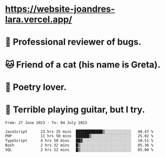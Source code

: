 # https://website-joandres-lara.vercel.app/
# 🐛 Professional reviewer of bugs.
# 🐱 Friend of a cat (his name is Greta).
# 📜 Poetry lover.
# 🎸 Terrible playing guitar, but I try.

<!--START_SECTION:waka-->

```txt
From: 27 June 2023 - To: 04 July 2023

JavaScript      23 hrs 25 mins  ████████████▒░░░░░░░░░░░░   49.47 %
PHP             11 hrs 50 mins  ██████▒░░░░░░░░░░░░░░░░░░   25.02 %
TypeScript      4 hrs 58 mins   ██▓░░░░░░░░░░░░░░░░░░░░░░   10.51 %
Bash            2 hrs 32 mins   █▒░░░░░░░░░░░░░░░░░░░░░░░   05.36 %
SQL             2 hrs 22 mins   █▒░░░░░░░░░░░░░░░░░░░░░░░   05.00 %
```

<!--END_SECTION:waka-->
